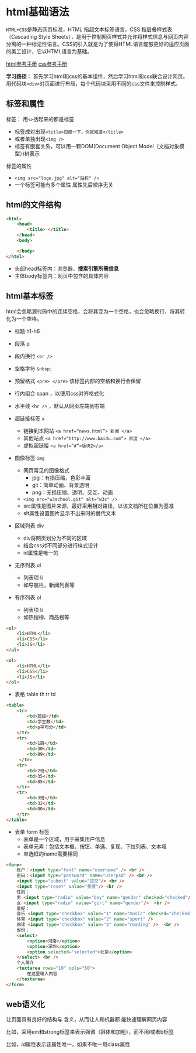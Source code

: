 # html基础语法

`HTML+CSS`是静态网页标准，HTML 指超文本标签语言。CSS 指层叠样式表（Cascading Style Sheets），是用于控制网页样式并允许将样式信息与网页内容分离的一种标记性语言。CSS的引入就是为了使得HTML语言能够更好的适应页面的美工设计，它以HTML语言为基础。

[html参考手册](https://www.w3school.com.cn/tags/index.asp) [css参考手册](https://www.w3school.com.cn/cssref/index.asp)

**学习路径**： 首先学习html和css的基本组件，然后学习html和css联合设计网页。用代码块`<div>`对页面进行布局，每个代码块采用不同的css文件来控制样式。

## 标签和属性

标签： 用`<>`括起来的都是标签
* 标签成对出现`<title>百度一下，你就知道</title>`
* 或者单独出现`<img />`
* 标签有嵌套关系，可以用一颗DOM(Document Object Model（文档对象模型）)树表示

标签的属性
* `<img src="logo.jpg" alt="站标" />`
* 一个标签可能有多个属性 属性先后顺序无关

## html的文件结构

```html
<html>
    <head>
        <title> </title>
    </head>
    <body>

    </body>
</html>
```

* 头部head标签内：浏览器、**搜索引擎所需信息**
* 主体body标签内：网页中包含的具体内容

## html基本标签

html会忽略源代码中的连续空格，会将其变为一个空格，也会忽略换行，将其转化为一个空格。

* 标题 h1-h6
* 段落 p
* 段内换行 `<br />`
* 空格字符 `&nbsp;`
* 预留格式 `<pre> </pre>` 该标签内部的空格和换行会保留
* 行内组合 span ，以便用css对齐格式化
* 水平线 `<hr />` ，默认从网页左端到右端

* 超链接标签 `a`
  * 链接到本网站 `<a href=“news.html”> 新闻 </a>`
  * 其他站点 `<a href=“http://www.baidu.com”> 百度 </a>`
  * 虚拟超链接 `<a href=“#”>版块2</a>`

* 图像标签 `img`
  * 网页常见的图像格式
    * jpg：有损压缩，色彩丰富
    * git：简单动画、背景透明
    * png：无损压缩、透明、交互、动画
  * `<img src="w3school.git" alt="w3c" />`
  * src属性是图片来源，最好采用相对路径，以该文档所在位置为基准
  * slt属性设置图片显示不出来时的替代文本

* 区域列表 div
  * div将网页划分为不同的区域
  * 结合css对不同部分进行样式设计
  * id属性是唯一的

* 无序列表 ul
  * 列表项 li
  * 如导航栏，新闻列表等
* 有序列表 ol
  * 列表项 li
  * 如热搜榜、商品榜等

```html
<ul>
    <li>HTML</li>
    <li>CSS</li>
    <li>JS</li>
</ul>

<ol>
    <li>HTML</li>
    <li>CSS</li>
    <li>JS</li>
</ol>
```

* 表格 table th tr td

```html
<table>
    <tr>
        <td>班级</td>
        <td>学生数</td>
        <td>p平均分</td>
    </tr>
    <tr>
        <td>1班</td>
        <td>30</td>
        <td>89</td>
     </tr>
    <tr>
        <td>2班</td>
        <td>35</td>
        <td>85</td>
    </tr>
    <tr>
        <td>3班</td>
        <td>32</td>
        <td>80</td>
    </tr>
</table>
```

* 表单 form 标签
  * 表单是一个区域，用于采集用户信息
  * 表单元素：包括文本框、按钮、单选、复现、下拉列表、文本域
  * 单选框的name需要相同

```html
<form>
    账户：<input type="text" name="username" /> <br />
    密码：<input type="password" name="userpsd" /> <br />
    <input type="submit" value="提交"/> <br />
    <input type="reset" value="重置"/> <br />
    性别：
    男 <input type="radio" value="boy" name="gender" checked="checked"/>
    女 <input type="radio" value="girl" name="gender"/>  <br />
    爱好：
    音乐 <input type="checkbox" value="1" name="music" checked="checked"/>
    体育 <input type="checkbox" value="2" name="sport" />
    阅读 <input type="checkbox" value="3" name="reading" />  <br />
    省份：
    <select>
        <option>河南</option>
        <option>深圳</option>
        <option selected="selected">北京</option>
    </select> <br />
    个人简介
    <textarea rows="10" cols="50">
        在这里输入内容
    </textarea>
</form>
```

## web语义化

让页面具有良好的结构与 含义，从而让人和机器都 能快速理解网页内容

比如，采用em和strong标签来表示强调（斜体和加粗），而不用i或者b标签

比如，id属性表示该属性唯一，如果不唯一用class属性